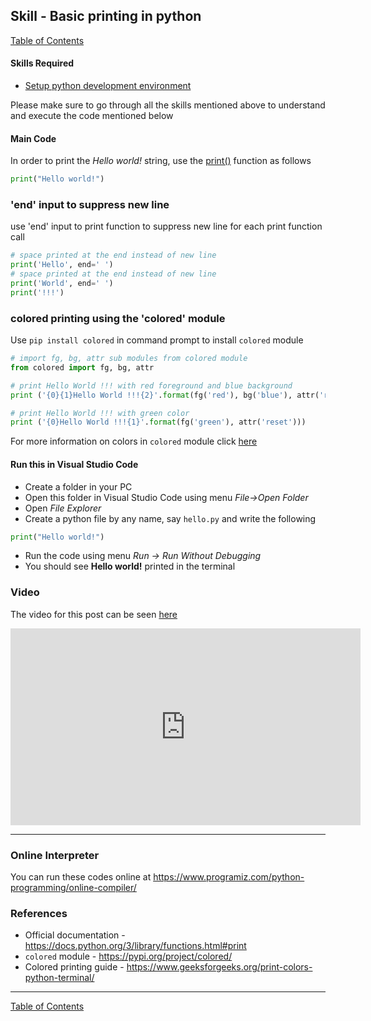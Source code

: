 ## Skill - Basic printing in python
[Table of Contents](https://nagasudhir.blogspot.com/2020/04/taming-python-table-of-contents.html)

#### Skills Required
* [Setup python development environment](https://nagasudhir.blogspot.com/2020/04/setup-python-development-environment_14.html)

Please make sure to go through all the skills mentioned above to understand and execute the code mentioned below

#### Main Code
In order to print the _Hello world!_ string, use the [print()](http://docs.python.org/library/functions.html#print "(in Python v2.7)") function as follows
```python
print("Hello world!")
```

### 'end' input to suppress new line
use 'end' input to print function to suppress new line for each print function call
```python
# space printed at the end instead of new line
print('Hello', end=' ')
# space printed at the end instead of new line
print('World', end=' ')
print('!!!')
```

### colored printing using the 'colored' module
Use ```pip install colored``` in command prompt to install `colored` module
```python
# import fg, bg, attr sub modules from colored module
from colored import fg, bg, attr

# print Hello World !!! with red foreground and blue background
print ('{0}{1}Hello World !!!{2}'.format(fg('red'), bg('blue'), attr('reset')))

# print Hello World !!! with green color
print ('{0}Hello World !!!{1}'.format(fg('green'), attr('reset')))
```
For more information on colors in `colored` module click [here](https://pypi.org/project/colored/)

#### Run this in Visual Studio Code
* Create a folder in your PC
* Open this folder in Visual Studio Code using menu _File->Open Folder_
* Open _File Explorer_
* Create a python file by any name, say ```hello.py``` and write the following
```python
print("Hello world!")
```
* Run the code using menu _Run -> Run Without Debugging_
* You should see __Hello world!__ printed in the terminal

### Video
The video for this post can be seen [here](https://youtu.be/VJhA5mhM9dw)

<iframe width="560" height="315" src="https://www.youtube.com/embed/VJhA5mhM9dw" frameborder="0" allow="accelerometer; autoplay; encrypted-media; gyroscope; picture-in-picture" allowfullscreen></iframe>

<hr/>

### Online Interpreter
You can run these codes online at https://www.programiz.com/python-programming/online-compiler/

### References
* Official documentation - https://docs.python.org/3/library/functions.html#print
* `colored` module - https://pypi.org/project/colored/
* Colored printing guide - https://www.geeksforgeeks.org/print-colors-python-terminal/

<hr/>

[Table of Contents](https://nagasudhir.blogspot.com/2020/04/taming-python-table-of-contents.html)
<!--stackedit_data:
eyJwcm9wZXJ0aWVzIjoidGl0bGU6IEJhc2ljIHByaW50aW5nIG
luIHB5dGhvblxuYXV0aG9yOiBOYWdhc3VkaGlyIFB1bGxhXG50
YWdzOiAncHl0aG9uLCBsZWFybmluZywgdHV0b3JpYWwnXG5jYX
RlZ29yaWVzOiB0YW1pbmdfcHl0aG9uX3NraWxsXG5kYXRlOiAn
MjAyMC0wNC0xNSdcbiIsImhpc3RvcnkiOls0MDQ5NzMyNjMsND
k4MjkxODI5LC0xODA5ODcyODY3LDg2MjQzMTMyMSwtMTA4OTk2
MzY4MiwxMzk3MDA1NTMyLC0xNjc0Mjg5MjUxLDE4MDQzNjkxNT
AsMzk2MjQxODUwLC0yMDcwMTQxMjgwLDQyMTYwNzk3NywtMTI2
MzI0NTU4MCwxMzU5MjQyOTYyLDc3NjczMzI4NF19
-->